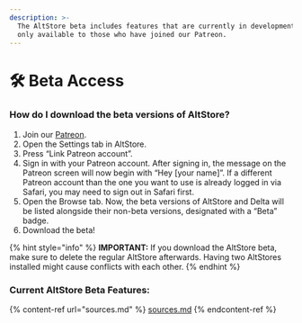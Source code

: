 ```yaml
---
description: >-
  The AltStore beta includes features that are currently in development, and are
  only available to those who have joined our Patreon.
---
```


# 🛠 Beta Access

### How do I download the beta versions of AltStore?

1. Join our [Patreon](https://www.patreon.com/rileyshane).
2. Open the Settings tab in AltStore.
3. Press “Link Patreon account”.
4. Sign in with your Patreon account. After signing in, the message on the Patreon screen will now begin with “Hey \[your name]”. If a different Patreon account than the one you want to use is already logged in via Safari, you may need to sign out in Safari first.
5. Open the Browse tab. Now, the beta versions of AltStore and Delta will be listed alongside their non-beta versions, designated with a “Beta” badge.
6. Download the beta!

{% hint style="info" %}
**IMPORTANT:** If you download the AltStore beta, make sure to delete the regular AltStore afterwards. Having two AltStores installed might cause conflicts with each other.&#x20;
{% endhint %}

### Current AltStore Beta Features:

{% content-ref url="sources.md" %}
[sources.md](sources.md)
{% endcontent-ref %}
